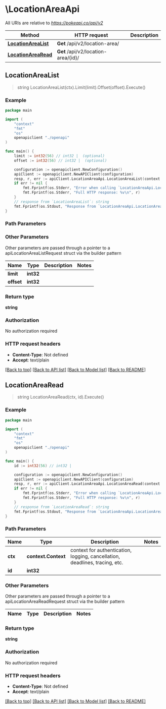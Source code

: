 # \LocationAreaApi

All URIs are relative to *https://pokeapi.co/api/v2*

Method | HTTP request | Description
------------- | ------------- | -------------
[**LocationAreaList**](LocationAreaApi.md#LocationAreaList) | **Get** /api/v2/location-area/ | 
[**LocationAreaRead**](LocationAreaApi.md#LocationAreaRead) | **Get** /api/v2/location-area/{id}/ | 



## LocationAreaList

> string LocationAreaList(ctx).Limit(limit).Offset(offset).Execute()



### Example

```go
package main

import (
    "context"
    "fmt"
    "os"
    openapiclient "./openapi"
)

func main() {
    limit := int32(56) // int32 |  (optional)
    offset := int32(56) // int32 |  (optional)

    configuration := openapiclient.NewConfiguration()
    apiClient := openapiclient.NewAPIClient(configuration)
    resp, r, err := apiClient.LocationAreaApi.LocationAreaList(context.Background()).Limit(limit).Offset(offset).Execute()
    if err != nil {
        fmt.Fprintf(os.Stderr, "Error when calling `LocationAreaApi.LocationAreaList``: %v\n", err)
        fmt.Fprintf(os.Stderr, "Full HTTP response: %v\n", r)
    }
    // response from `LocationAreaList`: string
    fmt.Fprintf(os.Stdout, "Response from `LocationAreaApi.LocationAreaList`: %v\n", resp)
}
```

### Path Parameters



### Other Parameters

Other parameters are passed through a pointer to a apiLocationAreaListRequest struct via the builder pattern


Name | Type | Description  | Notes
------------- | ------------- | ------------- | -------------
 **limit** | **int32** |  | 
 **offset** | **int32** |  | 

### Return type

**string**

### Authorization

No authorization required

### HTTP request headers

- **Content-Type**: Not defined
- **Accept**: text/plain

[[Back to top]](#) [[Back to API list]](../README.md#documentation-for-api-endpoints)
[[Back to Model list]](../README.md#documentation-for-models)
[[Back to README]](../README.md)


## LocationAreaRead

> string LocationAreaRead(ctx, id).Execute()



### Example

```go
package main

import (
    "context"
    "fmt"
    "os"
    openapiclient "./openapi"
)

func main() {
    id := int32(56) // int32 | 

    configuration := openapiclient.NewConfiguration()
    apiClient := openapiclient.NewAPIClient(configuration)
    resp, r, err := apiClient.LocationAreaApi.LocationAreaRead(context.Background(), id).Execute()
    if err != nil {
        fmt.Fprintf(os.Stderr, "Error when calling `LocationAreaApi.LocationAreaRead``: %v\n", err)
        fmt.Fprintf(os.Stderr, "Full HTTP response: %v\n", r)
    }
    // response from `LocationAreaRead`: string
    fmt.Fprintf(os.Stdout, "Response from `LocationAreaApi.LocationAreaRead`: %v\n", resp)
}
```

### Path Parameters


Name | Type | Description  | Notes
------------- | ------------- | ------------- | -------------
**ctx** | **context.Context** | context for authentication, logging, cancellation, deadlines, tracing, etc.
**id** | **int32** |  | 

### Other Parameters

Other parameters are passed through a pointer to a apiLocationAreaReadRequest struct via the builder pattern


Name | Type | Description  | Notes
------------- | ------------- | ------------- | -------------


### Return type

**string**

### Authorization

No authorization required

### HTTP request headers

- **Content-Type**: Not defined
- **Accept**: text/plain

[[Back to top]](#) [[Back to API list]](../README.md#documentation-for-api-endpoints)
[[Back to Model list]](../README.md#documentation-for-models)
[[Back to README]](../README.md)

